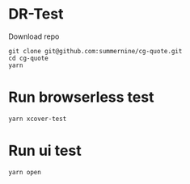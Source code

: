 # DR-Test
Download repo
```
git clone git@github.com:summernine/cg-quote.git
cd cg-quote
yarn
```

# Run browserless test
```
yarn xcover-test
```

# Run ui test
```
yarn open
```